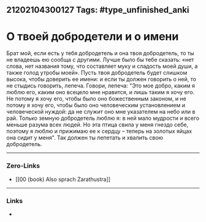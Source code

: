 21202104300127
Tags: #type_unfinished_anki
---
# О твоей добродетели и о имени

Брат мой, если есть у тебя добродетель и она твоя добродетель, то ты не владеешь ею сообща с другими. Лучше было бы тебе сказать: «нет слова, нет названия тому, что составляет муку и сладость моей души, а также голод утробы моей». Пусть твоя добродетель будет слишком высока, чтобы доверить ее имени: и если ты должен говорить о ней, то не стыдись говорить, лепеча. Говори, лепеча: "Это мое добро, каким я люблю его, каким оно всецело мне нравится, и лишь таким я хочу его. Не потому я хочу его, чтобы было оно божественным законом, и не потому я хочу его, чтобы было оно человеческим установлением и человеческой нуждой: да не служит оно мне указателем на небо или в рай. Только земную добродетель люблю я: в ней мало мудрости и всего меньше разума всех людей. Но эта птица свила у меня гнездо себе, поэтому я люблю и прижимаю ее к сердцу – теперь на золотых яйцах она сидит у меня". Так должен ты лепетать и хвалить свою добродетель.

---
### Zero-Links
- [[00 (book) Also sprach Zarathustra]]
---
### Links
-